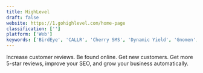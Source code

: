 ```yaml
---
title: HighLevel
draft: false 
website: https://1.gohighlevel.com/home-page
classification: ['']
platform: ['Web']
keywords: ['BirdEye', 'CALLR', 'Cherry SMS', 'Dynamic Yield', 'Gnomen', 'Handcent SMS', 'Jasmin SMS Gateway', 'Mightytext', 'Mood SMS', 'Nexmo', 'Pirni Pro', 'Podium', 'QKSMS', 'Slack', 'Textlocal', 'Twilio', 'WhatsApp', 'XendApp']
---
```

Increase customer reviews.
Be found online. 
Get new customers.
Get more 5-star reviews, improve your SEO, and grow your business automatically.